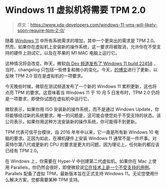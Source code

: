 # Windows 11 虚拟机将需要 TPM 2.0

> 原文：<https://www.xda-developers.com/windows-11-vms-will-likely-soon-require-tpm-2-0/>

随着 [Windows 11](https://www.xda-developers.com/windows-11/) 中所有系统需求的增加，其中一个更突出的需求是 TPM 2.0。然而，如果你在虚拟机上安装新的操作系统，这一要求将被取消，允许你在不受支持的硬件上测试它，以及在苹果的 M1 MAC 电脑上运行它。

这种情况将会改变。昨天，微软[向 Dev 频道发布了 Windows 11 build 22458](https://www.xda-developers.com/microsoft-releases-windows-11-build-22458-to-the-dev-channel-with-fixes/) ，当时，changelog 只包括一些修复和微小的变化。今天，[的博文](https://blogs.windows.com/windows-insider/2021/09/15/announcing-windows-11-insider-preview-build-22458/)进行了更新，以反映 TPM 2.0 现在是虚拟机的一项要求。

今天晚些时候，微软在测试频道发布了一个新的 Windows 11 累积更新，这也将点亮 TPM 的要求。这意味着当 Windows 11 于 10 月 5 日发布时，TPM 2.0 仍将是一项要求，即使你试图在虚拟机中运行它。

微软表示，如果你用 ISO 安装新的操作系统，而不是通过 Windows Update，你将能够绕过新的系统要求。唯一的问题是，这可能会使您处于不受支持的状态。该公司表示，如果你用这种方法安装新的操作系统，你可能得不到更新。

TPM 代表可信平台模块，自 2016 年年中以来，它一直是所有新 Windows 10 电脑的要求。正因为如此，在裸机硬件上安装 Windows 11 通常不是一件坏事。对英特尔第八代或更新的 CPU 的要求是更大的问题，因为理论上，任何新的都应该已经有 TPM 2.0。

在 Windows 上，你需要在 Hyper-V 中创建第二代虚拟机。如果你在 Mac 上使用 Parallels，你仍然会很好，即使微软说[它在技术上是一个不受支持的用例](https://www.xda-developers.com/microsoft-wont-support-windows-11-m1-macs/)。Parallels 配备了虚拟 TPM，最新版本旨在正式支持 Windows 11。无论您使用什么解决方案，您都需要某种 TPM 支持。
